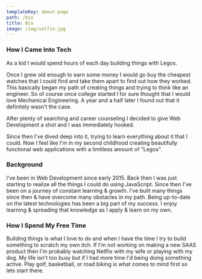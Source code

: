 ```yaml
---
templateKey: about-page
path: /bio
title: Bio
image: /img/selfie.jpg
---
```

### How I Came Into Tech

As a kid I would spend hours of each day building things with Legos.

Once I grew old enough to earn some money I would go buy the cheapest watches that I could find and take them apart to find out how they worked. This basically began my path of creating things and trying to think like an engineer. So of course once college started I for sure thought that I would love Mechanical Engineering. A year and a half later I found out that it definitely wasn't the case.

After plenty of searching and career counseling I decided to give Web Development a shot and I was immediately hooked.

Since then I've dived deep into it, trying to learn everything about it that I could. Now I feel like I'm in my second childhood creating beautifully functional web applications with a limitless amount of "Legos".

### Background

I've been in Web Development since early 2015. Back then I was just starting to realize all the things I could do using JavaScript. Since then I've been on a journey of constant learning & growth. I've built many things since then & have overcome many obstacles in my path. Being up-to-date on the latest technologies has been a big part of my success. I enjoy learning & spreading that knowledge as I apply & learn on my own.

### How I Spend My Free Time

Building things is what I love to do and when I have the time I try to build something to scratch my own itch. If I'm not working on making a new SAAS product then I'm probably watching Netflix with my wife or playing with my dog. My life isn't too busy but if I had more time I'd being doing something active. Play golf, basketball, or road biking is what comes to mind first so lets start there.
